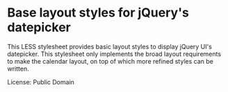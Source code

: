 # Base layout styles for jQuery's datepicker

This LESS stylesheet provides basic layout styles to display jQuery UI's
datepicker. This stylesheet only implements the broad layout requirements to
make the calendar layout, on top of which more refined styles can be written.

License: Public Domain
